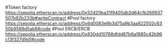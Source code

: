 #Token factory
https://sepolia.etherscan.io/address/0x52d20ba31f9405db2d64c1b269937507b92b233b#writeContract
#Pool factory
https://sepolia.etherscan.io/address/0x6d0083e9b3d75a9b3aa822502c6350b9589d5ab6#code
#Pool ERCB/ERCB
https://sepolia.etherscan.io/address/0x830dd10768dfdd87b6a1885c42b96c13f327d9d1#code